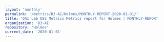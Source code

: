 ```yaml
---
layout: 'monthly'
permalink: '/metrics/D3-AI/Holmes/MONTHLY-REPORT-2020-01-01/'
title: 'DAI Lab OSS Metrics Metrics report for Holmes | MONTHLY-REPORT-2020-01-01'
organization: 'D3-AI'
repository: 'Holmes'
current_date: '2020-01-01'
---
```

